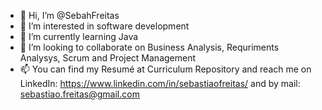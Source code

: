 - 👋 Hi, I’m @SebahFreitas
- 👀 I’m interested in software development
- 🌱 I’m currently learning Java
- 💞️ I’m looking to collaborate on Business Analysis, Requriments Analysys, Scrum and Project Management
- 📫 You can find my Resumé at Curriculum Repository and reach me on LinkedIn: https://www.linkedin.com/in/sebastiaofreitas/ and by mail: sebastiao.freitas@gmail.com

<!---
SebahFreitas/SebahFreitas is a ✨ special ✨ repository because its `README.md` (this file) appears on your GitHub profile.
You can click the Preview link to take a look at your changes.
--->
